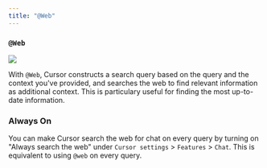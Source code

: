 ```yaml
---
title: "@Web"
---
```


### `@Web`

<Frame>
<img src="/images/context/@web.png" />
</Frame>

With `@Web`, Cursor constructs a search query based on the query and the context you've provided, and searches the web to 
find relevant information as additional context. This is particulary useful for finding the most up-to-date information.

### Always On

You can make Cursor search the web for chat on every query by turning on "Always search the web" under `Cursor settings` > `Features` > `Chat`. This is
equivalent to using `@web` on every query.

